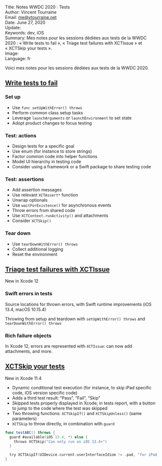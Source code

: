 Title:     Notes WWDC 2020 : Tests  
Author:    Vincent Tourraine  
Email:     me@vtourraine.net  
Date:      June 27, 2020  
Update:    
Keywords:  dev, iOS  
Summary:   Mes notes pour les sessions dédiées aux tests de la WWDC 2020 : « Write tests to fail », « Triage test failures with XCTIssue » et « XCTSkip your tests ».  
Image:     
Language:  fr  

Voici mes notes pour les sessions dédiées aux tests de la WWDC 2020.

## [Write tests to fail](https://developer.apple.com/wwdc20/10091)

### Set up
- Use `func setUpWithError() throws`
- Perform common class setup tasks
- Leverage `launchArguments` or `launchEnvironment` to set state
- Adopt product changes to focus testing

### Test: actions
- Design tests for a specific goal
- Use enum (for instance to store strings)
- Factor common code into helper functions
- Model UI hierarchy in testing code
- Consider using a framework or a Swift package to share testing code

### Test: assertions
- Add assertion messages
- Use relevant `XCTAssert*` function
- Unwrap optionals
- Use `waitForExistence()` for asynchronous events
- Throw errors from shared code
- Use `XCTContext.runActivity()` and attachments
- Consider `XCTSkip()`

### Tear down
- Use `tearDownWithError() throws`
- Collect additional logging
- Reset the environment


## [Triage test failures with XCTIssue](https://developer.apple.com/wwdc20/10687)

New in Xcode 12

### Swift errors in tests
Source locations for thrown errors, with Swift runtime improvements (iOS 13.4, macOS 10.15.4)

Throwing from setup and teardown with
`setUpWithError() throws` and `tearDownWithError() throws`

### Rich failure objects
In Xcode 12, errors are represented with `XCTIssue`: can now add attachments, and more.

## [XCTSkip your tests](https://developer.apple.com/wwdc20/10164)

New in Xcode 11.4

- Dynamic conditional test execution (for instance, to skip iPad specific code, iOS version specific code)
- Adds a third test result: “Pass”, “Fail”, “Skip”
- Skipped tests properly displayed in Xcode; in tests report, with a button to jump to the code where the test was skipped
- Two throwing functions: `XCTSkipIf()` and `XCTSkipUnless()` (same parameters)
- `XCTSkip` to throw directly, in combination with `guard`

``` swift
func testABC() throws {
  guard #available(iOS 13.4, *) else {
    throws XCTSkip("Can only run on iOS 13.4+")
  }

  try XCTSkipIf(UIDevice.current.userInterfaceIdiom != .pad, "for iPad only")
}
```
